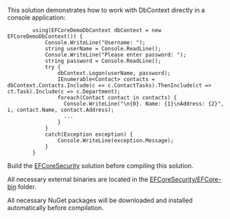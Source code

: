 This solution demonstrates how to work with DbContext directly in a console application:

            using(EFCoreDemoDbContext dbContext = new EFCoreDemoDbContext()) {
                Console.WriteLine("Username: ");
                string userName = Console.ReadLine();
                Console.WriteLine("Please enter password: ");
                string password = Console.ReadLine();
                try {
                    dbContext.Logon(userName, password);
                    IEnumerable<Contact> contacts = dbContext.Contacts.Include(c => c.ContactTasks).ThenInclude(ct => ct.Task).Include(c => c.Department);
                    foreach(Contact contact in contacts) {
                      Console.WriteLine("\n{0}. Name: {1}\nAddress: {2}", i, contact.Name, contact.Address);
                      ...
                    }
                }
                catch(Exception exception) {
                    Console.WriteLine(exception.Message);
                }
            }

Build the [EFCoreSecurity](https://github.com/DevExpress/EF-Core-Security/tree/master/EFCoreSecurity) solution before compiling this solution.

All necessary external binaries are located in the [EFCoreSecurity/EFCore-bin](https://github.com/DevExpress/EF-Core-Security/tree/master/EFCoreSecurity/EFCore-bin) folder.

All necessary NuGet packages will be downloaded and installed automatically before compilation.
